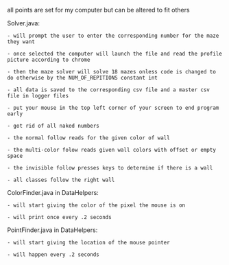 all points are set for my computer but can be altered to fit others

Solver.java:

    - will prompt the user to enter the corresponding number for the maze they want
    
    - once selected the computer will launch the file and read the profile picture according to chrome
    
    - then the maze solver will solve 18 mazes onless code is changed to do otherwise by the NUM_OF_REPITIONS constant int
    
    - all data is saved to the corresponding csv file and a master csv file in logger files
    
    - put your mouse in the top left corner of your screen to end program early
    
    - got rid of all naked numbers
    
    - the normal follow reads for the given color of wall
    
    - the multi-color folow reads given wall colors with offset or empty space
    
    - the invisible follow presses keys to determine if there is a wall
    
    - all classes follow the right wall

ColorFinder.java in DataHelpers:

    - will start giving the color of the pixel the mouse is on
    
    - will print once every .2 seconds

PointFinder.java in DataHelpers:

    - will start giving the location of the mouse pointer
    
    - will happen every .2 seconds

